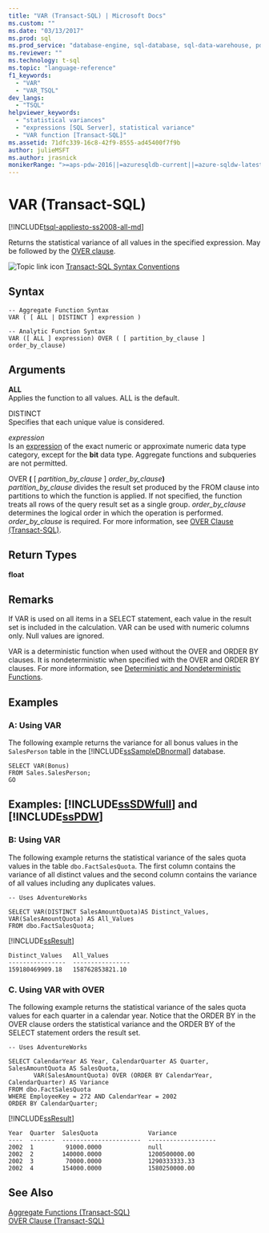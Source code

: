 ```yaml
---
title: "VAR (Transact-SQL) | Microsoft Docs"
ms.custom: ""
ms.date: "03/13/2017"
ms.prod: sql
ms.prod_service: "database-engine, sql-database, sql-data-warehouse, pdw"
ms.reviewer: ""
ms.technology: t-sql
ms.topic: "language-reference"
f1_keywords: 
  - "VAR"
  - "VAR_TSQL"
dev_langs: 
  - "TSQL"
helpviewer_keywords: 
  - "statistical variances"
  - "expressions [SQL Server], statistical variance"
  - "VAR function [Transact-SQL]"
ms.assetid: 71dfc339-16c8-42f9-8555-ad45400f7f9b
author: julieMSFT
ms.author: jrasnick
monikerRange: ">=aps-pdw-2016||=azuresqldb-current||=azure-sqldw-latest||>=sql-server-2016||=sqlallproducts-allversions||>=sql-server-linux-2017||=azuresqldb-mi-current"
---
```

# VAR (Transact-SQL)
[!INCLUDE[tsql-appliesto-ss2008-all-md](../../includes/tsql-appliesto-ss2008-all-md.md)]

  Returns the statistical variance of all values in the specified expression. May be followed by the [OVER clause](../../t-sql/queries/select-over-clause-transact-sql.md).  
  
 ![Topic link icon](../../database-engine/configure-windows/media/topic-link.gif "Topic link icon") [Transact-SQL Syntax Conventions](../../t-sql/language-elements/transact-sql-syntax-conventions-transact-sql.md)  
  
## Syntax  
  
```    
-- Aggregate Function Syntax   
VAR ( [ ALL | DISTINCT ] expression )  
  
-- Analytic Function Syntax  
VAR ([ ALL ] expression) OVER ( [ partition_by_clause ] order_by_clause)  
```  
  
## Arguments  
 **ALL**  
 Applies the function to all values. ALL is the default.  
  
 DISTINCT  
 Specifies that each unique value is considered.  
  
 *expression*  
 Is an [expression](../../t-sql/language-elements/expressions-transact-sql.md) of the exact numeric or approximate numeric data type category, except for the **bit** data type. Aggregate functions and subqueries are not permitted.  
  
 OVER **(** [ _partition\_by\_clause_ ] _order\_by\_clause_**)**  
 *partition_by_clause* divides the result set produced by the FROM clause into partitions to which the function is applied. If not specified, the function treats all rows of the query result set as a single group. _order\_by\_clause_ determines the logical order in which the operation is performed. _order\_by\_clause_ is required. For more information, see [OVER Clause &#40;Transact-SQL&#41;](../../t-sql/queries/select-over-clause-transact-sql.md).  
  
## Return Types  
 **float**  
  
## Remarks  
 If VAR is used on all items in a SELECT statement, each value in the result set is included in the calculation. VAR can be used with numeric columns only. Null values are ignored.  
  
 VAR is a deterministic function when used without the OVER and ORDER BY clauses. It is nondeterministic when specified with the OVER and ORDER BY clauses. For more information, see [Deterministic and Nondeterministic Functions](../../relational-databases/user-defined-functions/deterministic-and-nondeterministic-functions.md).  
  
## Examples  
  
### A: Using VAR  
 The following example returns the variance for all bonus values in the `SalesPerson` table in the [!INCLUDE[ssSampleDBnormal](../../includes/sssampledbnormal-md.md)] database.  
  
```  
SELECT VAR(Bonus)  
FROM Sales.SalesPerson;  
GO  
```  
  
## Examples: [!INCLUDE[ssSDWfull](../../includes/sssdwfull-md.md)] and [!INCLUDE[ssPDW](../../includes/sspdw-md.md)]  
  
### B: Using VAR  
 The following example returns the statistical variance of the sales quota values in the table `dbo.FactSalesQuota`. The first column contains the variance of all distinct values and the second column contains the variance of all values including any duplicates values.  
  
```  
-- Uses AdventureWorks  
  
SELECT VAR(DISTINCT SalesAmountQuota)AS Distinct_Values, VAR(SalesAmountQuota) AS All_Values  
FROM dbo.FactSalesQuota;  
```  
  
 [!INCLUDE[ssResult](../../includes/ssresult-md.md)]  
  
 ```
Distinct_Values   All_Values
----------------  ----------------
159180469909.18   158762853821.10
 ```  
  
### C. Using VAR with OVER  
 The following example returns the statistical variance of the sales quota values for each quarter in a calendar year. Notice that the ORDER BY in the OVER clause orders the statistical variance and the ORDER BY of the SELECT statement orders the result set.  
  
```  
-- Uses AdventureWorks  
  
SELECT CalendarYear AS Year, CalendarQuarter AS Quarter, SalesAmountQuota AS SalesQuota,  
       VAR(SalesAmountQuota) OVER (ORDER BY CalendarYear, CalendarQuarter) AS Variance  
FROM dbo.FactSalesQuota  
WHERE EmployeeKey = 272 AND CalendarYear = 2002  
ORDER BY CalendarQuarter;  
```  
  
 [!INCLUDE[ssResult](../../includes/ssresult-md.md)]  
  
 ```
Year  Quarter  SalesQuota              Variance
----  -------  ----------------------  -------------------
2002  1         91000.0000             null
2002  2        140000.0000             1200500000.00
2002  3         70000.0000             1290333333.33
2002  4        154000.0000             1580250000.00
 ```  
  
## See Also  
 [Aggregate Functions &#40;Transact-SQL&#41;](../../t-sql/functions/aggregate-functions-transact-sql.md)   
 [OVER Clause &#40;Transact-SQL&#41;](../../t-sql/queries/select-over-clause-transact-sql.md)  
  
  

